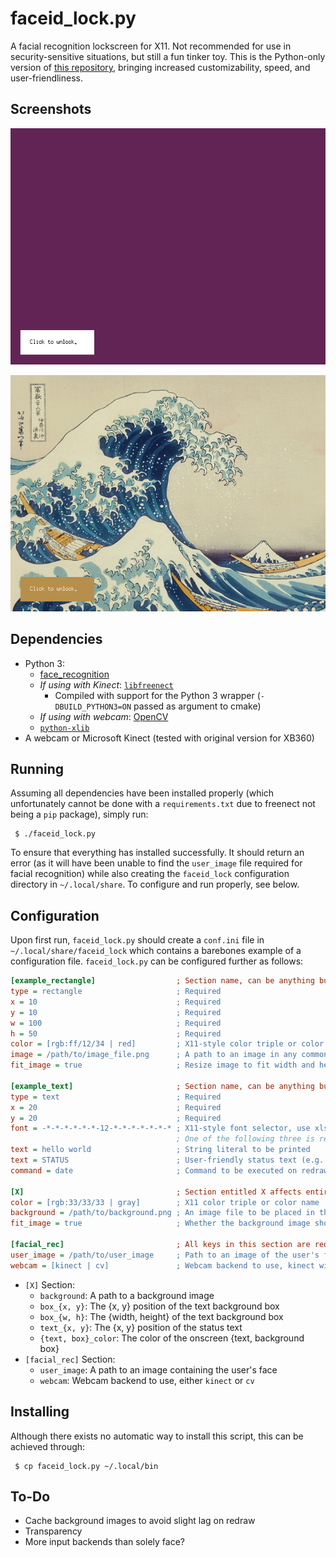 # faceid\_lock.py

A facial recognition lockscreen for X11.  Not recommended for use in security-sensitive situations, but still a fun tinker toy.  This is the Python-only version of [this repository](https://github.com/Cubified/faceid_lock), bringing increased customizability, speed, and user-friendliness.

## Screenshots

![Screenshot 1](https://github.com/Cubified/faceid_lock.py/blob/master/screenshot1.png)

![Screenshot 2](https://github.com/Cubified/faceid_lock.py/blob/master/screenshot2.png)

## Dependencies

- Python 3:
  - [face_recognition](https://github.com/ageitgey/face_recognition)
  - _If using with Kinect_: [`libfreenect`](https://github.com/openkinect/libfreenect)
    - Compiled with support for the Python 3 wrapper (`-DBUILD_PYTHON3=ON` passed as argument to cmake)
  - _If using with webcam_: [OpenCV](https://opencv.org)
  - [`python-xlib`](https://github.com/python-xlib/python-xlib)
- A webcam or Microsoft Kinect (tested with original version for XB360)

## Running

Assuming all dependencies have been installed properly (which unfortunately cannot be done with a `requirements.txt` due to freenect not being a `pip` package), simply run:

     $ ./faceid_lock.py

To ensure that everything has installed successfully.  It should return an error (as it will have been unable to find the `user_image` file required for facial recognition) while also creating the `faceid_lock` configuration directory in `~/.local/share`.  To configure and run properly, see below.

## Configuration

Upon first run, `faceid_lock.py` should create a `conf.ini` file in `~/.local/share/faceid_lock` which contains a barebones example of a configuration file.  `faceid_lock.py` can be configured further as follows:

```ini
[example_rectangle]                  ; Section name, can be anything but must be unique
type = rectangle                     ; Required
x = 10                               ; Required
y = 10                               ; Required
w = 100                              ; Required
h = 50                               ; Required
color = [rgb:ff/12/34 | red]         ; X11-style color triple or color name
image = /path/to/image_file.png      ; A path to an image in any common format
fit_image = true                     ; Resize image to fit width and height specified earlier (does not respect aspect ratio)

[example_text]                       ; Section name, can be anything but must be unique
type = text                          ; Required
x = 20                               ; Required
y = 20                               ; Required
font = -*-*-*-*-*-*-12-*-*-*-*-*-*-* ; X11-style font selector, use xlsfonts or xfontsel to view choices
                                     ; One of the following three is required
text = hello world                   ; String literal to be printed
text = STATUS                        ; User-friendly status text (e.g. "Setting up...," "Checking...," "Face not recognized.")
command = date                       ; Command to be executed on redraw, output is printed

[X]                                  ; Section entitled X affects entire screen, all keys are optional
color = [rgb:33/33/33 | gray]        ; X11 color triple or color name
background = /path/to/background.png ; An image file to be placed in the background, can be in any common format
fit_image = true                     ; Whether the background image should be scaled to fit the entire screen

[facial_rec]                         ; All keys in this section are required
user_image = /path/to/user_image     ; Path to an image of the user's face, can be in any common format
webcam = [kinect | cv]               ; Webcam backend to use, kinect will use freenect while cv will use OpenCV
```

- `[X]` Section:
  - `background`: A path to a background image
  - `box_{x, y}`: The {x, y} position of the text background box
  - `box_{w, h}`: The {width, height} of the text background box
  - `text_{x, y}`: The {x, y} position of the status text
  - `{text, box}_color`: The color of the onscreen {text, background box}
- `[facial_rec]` Section:
  - `user_image`: A path to an image containing the user's face
  - `webcam`: Webcam backend to use, either `kinect` or `cv`

## Installing

Although there exists no automatic way to install this script, this can be achieved through:

     $ cp faceid_lock.py ~/.local/bin

## To-Do

- Cache background images to avoid slight lag on redraw
- Transparency
- More input backends than solely face?

